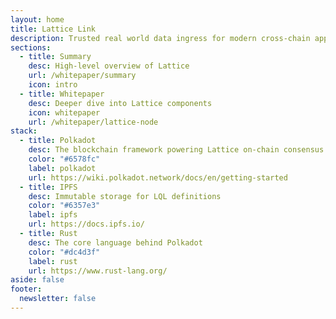 ```yaml
---
layout: home
title: Lattice Link
description: Trusted real world data ingress for modern cross-chain applications.
sections:
  - title: Summary
    desc: High-level overview of Lattice
    url: /whitepaper/summary
    icon: intro
  - title: Whitepaper
    desc: Deeper dive into Lattice components
    icon: whitepaper
    url: /whitepaper/lattice-node
stack:
  - title: Polkadot
    desc: The blockchain framework powering Lattice on-chain consensus
    color: "#6578fc"
    label: polkadot
    url: https://wiki.polkadot.network/docs/en/getting-started
  - title: IPFS
    desc: Immutable storage for LQL definitions
    color: "#6357e3"
    label: ipfs
    url: https://docs.ipfs.io/
  - title: Rust
    desc: The core language behind Polkadot
    color: "#dc4d3f"
    label: rust
    url: https://www.rust-lang.org/
aside: false
footer:
  newsletter: false
---
```

